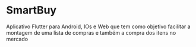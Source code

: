# SmartBuy
Aplicativo Flutter para Android, IOs e Web que tem como objetivo facilitar a montagem de uma lista de compras e também a compra dos itens no mercado

